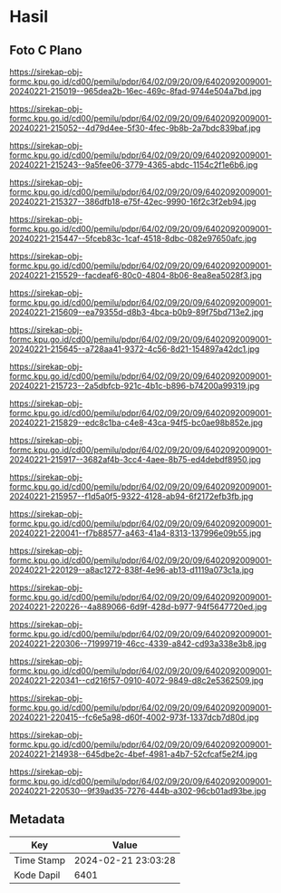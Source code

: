 # Hasil

## Foto C Plano

https://sirekap-obj-formc.kpu.go.id/cd00/pemilu/pdpr/64/02/09/20/09/6402092009001-20240221-215019--965dea2b-16ec-469c-8fad-9744e504a7bd.jpg

https://sirekap-obj-formc.kpu.go.id/cd00/pemilu/pdpr/64/02/09/20/09/6402092009001-20240221-215052--4d79d4ee-5f30-4fec-9b8b-2a7bdc839baf.jpg

https://sirekap-obj-formc.kpu.go.id/cd00/pemilu/pdpr/64/02/09/20/09/6402092009001-20240221-215243--9a5fee06-3779-4365-abdc-1154c2f1e6b6.jpg

https://sirekap-obj-formc.kpu.go.id/cd00/pemilu/pdpr/64/02/09/20/09/6402092009001-20240221-215327--386dfb18-e75f-42ec-9990-16f2c3f2eb94.jpg

https://sirekap-obj-formc.kpu.go.id/cd00/pemilu/pdpr/64/02/09/20/09/6402092009001-20240221-215447--5fceb83c-1caf-4518-8dbc-082e97650afc.jpg

https://sirekap-obj-formc.kpu.go.id/cd00/pemilu/pdpr/64/02/09/20/09/6402092009001-20240221-215529--facdeaf6-80c0-4804-8b06-8ea8ea5028f3.jpg

https://sirekap-obj-formc.kpu.go.id/cd00/pemilu/pdpr/64/02/09/20/09/6402092009001-20240221-215609--ea79355d-d8b3-4bca-b0b9-89f75bd713e2.jpg

https://sirekap-obj-formc.kpu.go.id/cd00/pemilu/pdpr/64/02/09/20/09/6402092009001-20240221-215645--a728aa41-9372-4c56-8d21-154897a42dc1.jpg

https://sirekap-obj-formc.kpu.go.id/cd00/pemilu/pdpr/64/02/09/20/09/6402092009001-20240221-215723--2a5dbfcb-921c-4b1c-b896-b74200a99319.jpg

https://sirekap-obj-formc.kpu.go.id/cd00/pemilu/pdpr/64/02/09/20/09/6402092009001-20240221-215829--edc8c1ba-c4e8-43ca-94f5-bc0ae98b852e.jpg

https://sirekap-obj-formc.kpu.go.id/cd00/pemilu/pdpr/64/02/09/20/09/6402092009001-20240221-215917--3682af4b-3cc4-4aee-8b75-ed4debdf8950.jpg

https://sirekap-obj-formc.kpu.go.id/cd00/pemilu/pdpr/64/02/09/20/09/6402092009001-20240221-215957--f1d5a0f5-9322-4128-ab94-6f2172efb3fb.jpg

https://sirekap-obj-formc.kpu.go.id/cd00/pemilu/pdpr/64/02/09/20/09/6402092009001-20240221-220041--f7b88577-a463-41a4-8313-137996e09b55.jpg

https://sirekap-obj-formc.kpu.go.id/cd00/pemilu/pdpr/64/02/09/20/09/6402092009001-20240221-220129--a8ac1272-838f-4e96-ab13-d1119a073c1a.jpg

https://sirekap-obj-formc.kpu.go.id/cd00/pemilu/pdpr/64/02/09/20/09/6402092009001-20240221-220226--4a889066-6d9f-428d-b977-94f5647720ed.jpg

https://sirekap-obj-formc.kpu.go.id/cd00/pemilu/pdpr/64/02/09/20/09/6402092009001-20240221-220306--71999719-46cc-4339-a842-cd93a338e3b8.jpg

https://sirekap-obj-formc.kpu.go.id/cd00/pemilu/pdpr/64/02/09/20/09/6402092009001-20240221-220341--cd216f57-0910-4072-9849-d8c2e5362509.jpg

https://sirekap-obj-formc.kpu.go.id/cd00/pemilu/pdpr/64/02/09/20/09/6402092009001-20240221-220415--fc6e5a98-d60f-4002-973f-1337dcb7d80d.jpg

https://sirekap-obj-formc.kpu.go.id/cd00/pemilu/pdpr/64/02/09/20/09/6402092009001-20240221-214938--645dbe2c-4bef-4981-a4b7-52cfcaf5e2f4.jpg

https://sirekap-obj-formc.kpu.go.id/cd00/pemilu/pdpr/64/02/09/20/09/6402092009001-20240221-220530--9f39ad35-7276-444b-a302-96cb01ad93be.jpg


## Metadata

| Key        | Value               |
| ---------- | ------------------- |
| Time Stamp | 2024-02-21 23:03:28 |
| Kode Dapil | 6401                |



